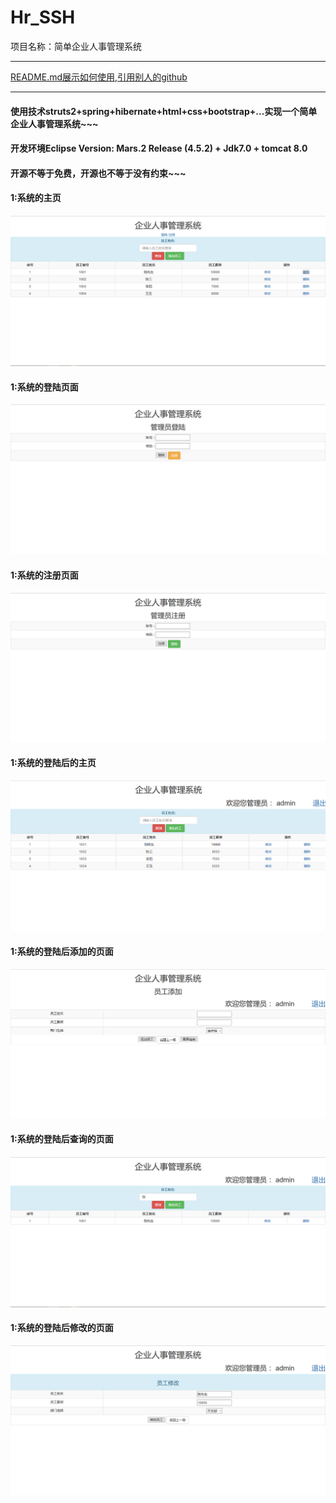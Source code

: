 # Hr_SSH
项目名称：简单企业人事管理系统
***
[README.md展示如何使用,引用别人的github](https://github.com/guodongxiaren/README)
***
#### 使用技术struts2+spring+hibernate+html+css+bootstrap+...实现一个简单企业人事管理系统~~~
#### 开发环境Eclipse Version: Mars.2 Release (4.5.2) + Jdk7.0 + tomcat 8.0
#### 开源不等于免费，开源也不等于没有约束~~~
#### 1:系统的主页
![](https://github.com/MRbie/Hr_SSH/blob/master/sql/1.png)
#### 1:系统的登陆页面
![](https://github.com/MRbie/Hr_SSH/blob/master/sql/2.png)
#### 1:系统的注册页面
![](https://github.com/MRbie/Hr_SSH/blob/master/sql/3.png)
#### 1:系统的登陆后的主页
![](https://github.com/MRbie/Hr_SSH/blob/master/sql/4.png)
#### 1:系统的登陆后添加的页面
![](https://github.com/MRbie/Hr_SSH/blob/master/sql/5.png)
#### 1:系统的登陆后查询的页面
![](https://github.com/MRbie/Hr_SSH/blob/master/sql/7.png)
#### 1:系统的登陆后修改的页面
![](https://github.com/MRbie/Hr_SSH/blob/master/sql/8.png)

